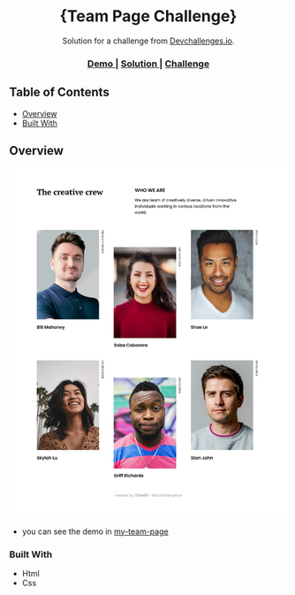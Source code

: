 <!-- Please update value in the {}  -->

<h1 align="center">{Team Page Challenge}</h1>

<div align="center">
   Solution for a challenge from  <a href="http://devchallenges.io" target="_blank">Devchallenges.io</a>.
</div>

<div align="center">
  <h3>
    <a href="https://my-team-page-jsalehii.netlify.app/">
      Demo
    </a>
    <span> | </span>
    <a href="https://github.com/JSalehii/devChallenges/tree/master/my-team-page">
      Solution
    </a>
    <span> | </span>
    <a href="https://devchallenges.io/challenges/hhmesazsqgKXrTkYkt0U">
      Challenge
    </a>
  </h3>
</div>

<!-- TABLE OF CONTENTS -->

## Table of Contents

- [Overview](#overview)
- [Built With](#built-with)


<!-- OVERVIEW -->

## Overview

![screenshot](https://github.com/JSalehii/devChallenges/blob/master/my-team-page/assets/img/screenshot.png)

- you can see the demo in [my-team-page](https://my-team-page-jsalehii.netlify.app/)

### Built With

<!-- This section should list any major frameworks that you built your project using. Here are a few examples.-->

- Html
- Css

